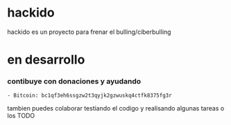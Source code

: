 # hackido
hackido es un proyecto para frenar el bulling/ciberbulling
# en desarrollo

### contibuye con donaciones  y ayudando
	
	- Bitcoin: bc1qf3eh6ssgzw2t3qyjk2gzwuskq4ctfk8375fg3r
  
tambien puedes colaborar testiando el codigo y realisando algunas tareas o los TODO   

